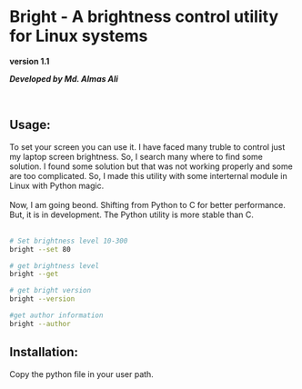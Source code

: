 # Bright - A brightness control utility for Linux systems

**version 1.1**

***Developed by Md. Almas Ali***

<br>

## Usage:

To set your screen you can use it. I have faced many truble to control just my laptop screen brightness. So, I search many where to find some solution. I found some solution but that was not working properly and some are too complicated. So, I made this utility with some interternal module in Linux with Python magic.
<br><br>
Now, I am going beond. Shifting from Python to C for better performance. But, it is in development. The Python utility is more stable than C.
<br><br>

```bash
# Set brightness level 10-300
bright --set 80

# get brightness level
bright --get

# get bright version
bright --version

#get author information
bright --author

```

## Installation:

Copy the python file in your user path.
